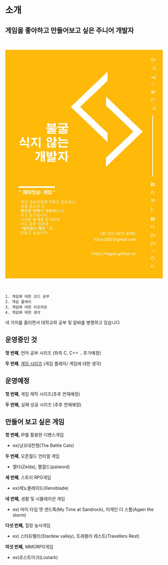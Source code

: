 # 소개



## 게임을 좋아하고 만들어보고 싶은 주니어 개발자

<br/>

![슬라이드1](images/README/슬라이드1.JPG)



<br/>

```
1. 게임에 대한 코드 공부
2. 게임 플레이
3. 게임에 대한 이모저모
4. 게임에 대한 생각
```



네 가지를 올리면서 대학교와 공부 및 알바를 병행하고 있습니다



## 운영중인 것

**첫 번째**, 언어 공부 시리즈 (좌측 C, C++ .. 추가예정)

**두 번째**, [게임 시리즈](https://kaguls.github.io/Game/) (게임 플레이/ 게임에 대한 생각)



## 운영예정

**첫 번째**, 게임 제작 시리즈(추후 연재예정)

**두 번째,** 실패 성공 시리즈 (추후 연재예정)





## 만들어 보고 싶은 게임



**첫 번째,** IP를 활용한 디펜스게임 

- ex)냥코대전쟁(The Battle Cats)

**두 번째**, 오픈월드 언리얼 게임 

- 젤다(Zelda), 팰월드(palword)

**세 번째**, 스토리 RPG게임

- ex)제노블레이드(Xenoblade)

**네 번째,** 생활 및 시뮬레이션 게임 

- ex) 마이 타임 앳 샌드록(My Time at Sandrock), 어게인 더 스톰(Again the storm)

**다섯 번째,** 힐링 농사게임 

- ex) 스타듀밸리(Stardew valley), 트래블러 레스트(Travellers Rest)

**여섯 번째,** MMORPG게임		

- ex)로스트아크(Lostark)




